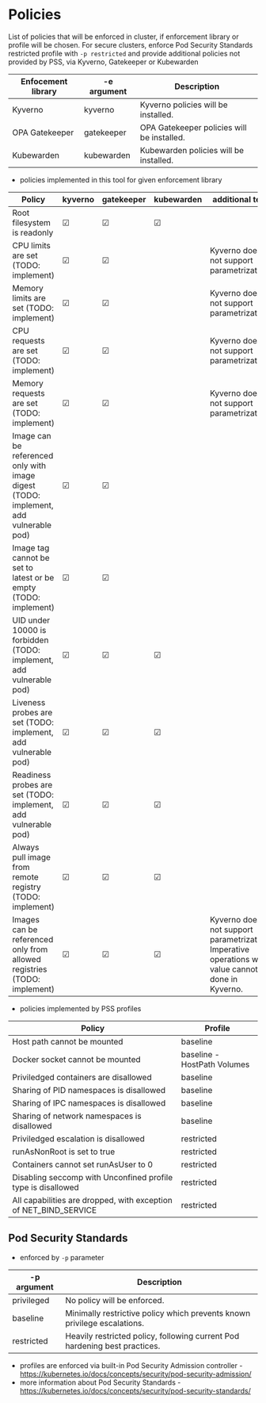 # Policies
List of policies that will be enforced in cluster, if enforcement library or profile will be chosen.
For secure clusters, enforce Pod Security Standards restricted profile with `-p restricted` and provide additional policies not provided by PSS, via Kyverno, Gatekeeper or Kubewarden

| Enfocement library | -e argument | Description                                |
|--------------------|-------------|--------------------------------------------|
| Kyverno            | kyverno     | Kyverno policies will be installed.        |
| OPA Gatekeeper     | gatekeeper  | OPA Gatekeeper policies will be installed. |
| Kubewarden         | kubewarden  | Kubewarden policies will be installed.     |

- policies implemented in this tool for given enforcement library

| Policy               | kyverno  | gatekeeper | kubewarden |  additional text |
|----------------------|----------|------------|------------|------------------|
| Root filesystem is readonly | &#x2611; | &#x2611;   | &#x2611;   | |
| CPU limits are set (TODO: implement) | &#x2611;   | &#x2611;   | | Kyverno does not support parametrization |
| Memory limits are set (TODO: implement) | &#x2611;   | &#x2611;   | | Kyverno does not support parametrization |
| CPU requests are set (TODO: implement) | &#x2611;   | &#x2611;   | | Kyverno does not support parametrization |
| Memory requests are set (TODO: implement) | &#x2611;   | &#x2611;   | | Kyverno does not support parametrization |
| Image can be referenced only with image digest (TODO: implement, add vulnerable pod) | &#x2611;   | &#x2611;   | | |
| Image tag cannot be set to latest or be empty (TODO: implement) | &#x2611;   | &#x2611;   |  | |
| UID under 10000 is forbidden (TODO: implement, add vulnerable pod) | &#x2611;  | &#x2611;   | &#x2611;   |  | |
| Liveness probes are set (TODO: implement, add vulnerable pod) | &#x2611;  | &#x2611;   | &#x2611;   |  | |
| Readiness probes are set (TODO: implement, add vulnerable pod) | &#x2611;  | &#x2611;   | &#x2611;   |  | |
| Always pull image from remote registry (TODO: implement) | &#x2611;  | &#x2611;   | &#x2611;   |  | |
| Images can be referenced only from allowed registries (TODO: implement) | &#x2611; | &#x2611;   | &#x2611;   | Kyverno does not support parametrization. Imperative operations with value cannot be done in Kyverno.  |


- policies implemented by PSS profiles

| Policy               | Profile  |
|----------------------|----------|
| Host path cannot be mounted | baseline |
| Docker socket cannot be mounted | baseline - HostPath Volumes |
| Priviledged containers are disallowed | baseline |
| Sharing of PID namespaces is disallowed | baseline |
| Sharing of IPC namespaces is disallowed | baseline |
| Sharing of network namespaces is disallowed | baseline |
| Priviledged escalation is disallowed | restricted |
| runAsNonRoot is set to true | restricted |
| Containers cannot set runAsUser to 0 | restricted |
| Disabling seccomp with Unconfined profile type is disallowed | restricted |
| All capabilities are dropped, with exception of NET_BIND_SERVICE | restricted |



## Pod Security Standards 
- enforced by `-p` parameter

 | -p argument | Description                                                                |
 |-------------|----------------------------------------------------------------------------|
 | privileged  | No policy will be enforced.                                                |
 | baseline    | Minimally restrictive policy which prevents known privilege escalations.   |
 | restricted  | Heavily restricted policy, following current Pod hardening best practices. |

- profiles are enforced via built-in Pod Security Admission controller - https://kubernetes.io/docs/concepts/security/pod-security-admission/
- more information about Pod Security Standards - https://kubernetes.io/docs/concepts/security/pod-security-standards/